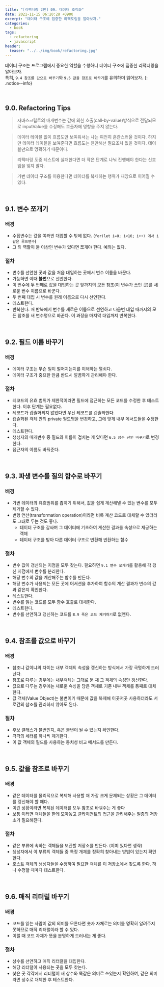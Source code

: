 ```yaml
---
title: "[리팩터링 2판] 09. 데이터 조직화"
date: 2021-11-15 06:20:28 +0900
excerpt: "데이터 구조에 집중한 리팩토링을 알아보자."
categories:
  - book
tags:
  - refactoring
  - javascript
header:
  teaser: "../../img/book/refactoring.jpg"  
---
```




데이터 구조는 프로그램에서 중요한 역할을 수행하니 데이터 구조에 집중한 리팩터링을 알아보자.  
특히, `9.4 참조를 값으로 바꾸기`와 `9.5 값을 참조로 바꾸기`를 유의하며 읽어보자.
{: .notice--info}



<br/>



## 9.0. Refactoring Tips

> 자바스크립트의 매개변수는 값에 의한 호출(call-by-value)방식으로 전달되므로 inputValue를 수정해도 호출자에 영향을 주지 않는다.

> 데이터 테이블 없이 흐름도만 보여줘서는 나는 여전히 혼란스러울 것이다. 하지만 데이터 테이블을 보여준다면 흐름도는 웬만해선 필요조차 없을 것이다. 테이블만으로 명확하기 때문이다.

> 리팩터링 도중 테스트에 실패한다면 더 작은 단계로 나눠 진행해야 한다는 신호임을 잊지 말자.

> 가변 데이터 구조를 이용한다면 데이터를 복제하는 행위가 재앙으로 이어질 수 있다.



<br/>

## 9.1. 변수 쪼개기

### 배경

- 수집변수는 값을 여러번 대입할 수 밖에 없다. (`for(let i=0; i<10; i++) 에서 i 같은 루프변수`)
- 그 외 역할이 둘 이상인 변수가 있다면 쪼개야 한다. 예외는 없다.



### 절차

- 변수를 선언한 곳과 값을 처음 대입하는 곳에서 변수 이름을 바꾼다.
- 가능하면 이때 **불변**으로 선언한다.
- 이 변수에 두 번째로 값을 대입하는 곳 앞까지의 모든 참조(이 변수가 쓰인 곳)를 새로운 변수 이름으로 바꾼다.
- 두 번째 대입 시 변수를 원래 이름으로 다시 선언한다.
- 테스트한다.
- 반복한다. 매 반복에서 변수를 새로운 이름으로 선언하고 다음번 대입 때까지의 모든 참조를 새 변수명으로 바꾼다. 이 과정을 마지막 대입까지 반복한다.



<br/>

## 9.2. 필드 이름 바꾸기

### 배경

- 데이터 구조는 무슨 일이 벌어지는지를 이해하는 열쇠다.
- 데이터 구조가 중요한 만큼 반드시 깔끔하게 관리해야 한다.



### 절차

- 레코드의 유효 범위가 제한적이라면 필드에 접근하는 모든 코드를 수정한 후 테스트한다.  이후 단계는 필요없다.
- 레코드가 캡슐화되지 않았다면 우선 레코드를 캡슐화한다.
- 캡슐화된 객체 안의 private 필드명을 변경하고, 그에 맞게 내부 메서드들을 수정한다.
- 테스트한다.
- 생성자의 매개변수 중 필드와 이름이 겹치는 게 있다면 `6.5 함수 선언 바꾸기`로 변경한다.
- 접근자의 이름도 바꿔준다.



<br/>

## 9.3. 파생 변수를 질의 함수로 바꾸기

### 배경

- 가변 데이터의 유효범위를 좁히기 위해서, 값을 쉽게 계산해낼 수 있는 변수를 모두 제거할 수 있다.
- 변형 연산(transformation operation)이라면 비록 계산 코드로 대체할 수 있더라도 그대로 두는 것도 좋다.
  - 데이터 구조를 감싸며 그 데이터에 기초하여 계산한 결과를 속성으로 제공하는 객체
  - 데이터 구조를 받아 다른 데이터 구조로 변환해 반환하는 함수



### 절차

- 변수 값이 갱신되는 지점을 모두 찾는다. 필요하면 `9.1 변수 쪼개기`를 활용해 각 갱신 지점에서 변수를 분리한다.
- 해당 변수의 값을 계산해주는 함수를 만든다.
- 해당 변수가 사용되는 모든 곳에 어서션을 추가하여 함수의 계산 결과가 변수의 값과 같은지 확인한다.
- 테스트한다.
- 변수를 읽는 코드를 모두 함수 호출로 대체한다.
- 테스트한다.
- 변수를 선언하고 갱신하는 코드를 `8.9 죽은 코드 제거하기`로 없앤다.



<br/>

## 9.4. 참조를 값으로 바꾸기

### 배경

- 참조냐 값이냐의 차이는 내부 객체의 속성을 갱신하는 방식에서 가장 극명하게 드러난다.
- 참조로 다루는 경우에는 내부객체는 그대로 둔 채 그 객체의 속성만 갱신한다.
- 값으로 다루는 경우에는 새로운 속성을 담은 객체로 기존 내부 객체를 통째로 대체한다.
- 값 객체(Value Object)는 불변이기 때문에 값을 복제해 이곳저곳 사용하더라도 서로간의 참조를 관리하지 않아도 된다.



### 절차

- 후보 클래스가 불변인지, 혹은 불변이 될 수 있는지 확인한다.
- 각각의 세터를 하나씩 제거한다.
- 이 값 객체의 필드를 사용하는 동치성 비교 메서드를 만든다.



<br/>

## 9.5. 값을 참조로 바꾸기

### 배경

- 같은 데이터를 물리적으로 복제해 사용할 때 가장 크게 문제되는 상황은 그 데이터를 갱신해야 할 때다.
- 이런 상황이라면 복제된 데이터를 모두 참조로 바꿔주는 게 좋다
- 보통 이러면 객체들을 한데 모아놓고 클라이언트의 접근을 관리해주는 일종의 저장소가 필요해진다.



### 절차

- 같은 부류에 속하는 객체들을 보관할 저장소를 만든다. (이미 있다면 생략)
- 생성자에서 이 부류의 객체들 중 특정 개체를 정확히 찾아내는 방법이 있는지 확인한다.
- 호스트 객체의 생성자들을 수정하여 필요한 객체를 이 저장소에서 찾도록 한다. 하나 수정할 때마다 테스트한다.

<br/>

## 9.6. 매직 리터럴 바꾸기

### 배경

- 코드를 읽는 사람이 값의 의미를 모른다면 숫자 자체로는 의미를 명확히 알려주지 못하므로 매직 리터럴이라 할 수 있다.
- 이럴 때 코드 자체가 뜻을 분명하게 드러내는 게 좋다.



### 절차

- 상수를 선언하고 매직 리터럴을 대입한다.
- 해당 리터럴이 사용되는 곳을 모두 찾는다.
- 찾은 곳 각각에서 리터럴이 새 상수와 똑같은 의미로 쓰였는지 확인하여, 같은 의미라면 상수로 대체한 후 테스트한다.

